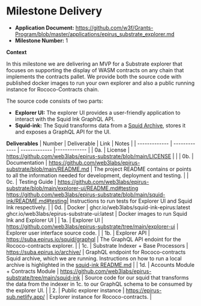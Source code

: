 # Milestone Delivery

* **Application Document:** https://github.com/w3f/Grants-Program/blob/master/applications/epirus_substrate_explorer.md
* **Milestone Number:** 1

**Context**

In this milestone we are delivering an MVP for a Substrate explorer that focuses on supporting the display of WASM contracts on any chain that implements the contracts pallet. We provide both the source code with published docker images to run your own explorer and also a public running instance for Rococo-Contracts chain.

The source code consists of two parts:
- **Explorer UI:** The explorer UI provides a user-friendly application to interact with the Squid Ink GraphQL API.
- **Squid-ink:** The Squid transforms data from a [Squid Archive](https://docs.subsquid.io/docs/archives/how-to-launch-a-squid-archive), stores it and exposes a GraphQL API for the UI.

**Deliverables**
| Number | Deliverable | Link | Notes |
| ------------- | ------------- | ------------- |------------- |
| 0a. | License | https://github.com/web3labs/epirus-substrate/blob/main/LICENSE | | 
| 0b. | Documentation | https://github.com/web3labs/epirus-substrate/blob/main/README.md | The project README contains or points to all the information needed for development, deployment and testing. |
| 0c. | Testing Guide | https://github.com/web3labs/epirus-substrate/blob/main/explorer-ui/README.md#testing https://github.com/web3labs/epirus-substrate/blob/main/squid-ink/README.md#testing| Instructions to run tests for Explorer UI and Squid Ink respectively. | 
| 0d. | Docker | ghcr.io/web3labs/squid-ink-epirus:latest ghcr.io/web3labs/epirus-substrate-ui:latest | Docker images to run Squid Ink and Explorer UI |
| 1a. | Explorer UI | https://github.com/web3labs/epirus-substrate/tree/main/explorer-ui | Explorer user interface source code. |
| 1b. | Explorer API | https://suba.epirus.io/squid/graphql | The GraphQL API endoint for the Rococo-contracts explorer. |
| 1c. | Substrate Indexer + Base Processors | https://suba.epirus.io/archive/ | GraphQL endpoint for Rococo-contracts Squid archive, which we are running. Instructions on how to run a local archive is highlighted in the [squid-ink README.md](https://github.com/web3labs/epirus-substrate/blob/main/squid-ink/README.md#squid-archive) |
| 1d. | Accounts Module + Contracts Module | https://github.com/web3labs/epirus-substrate/tree/main/squid-ink | Source code for our squid that transforms the data from the indexer in 1c. to our GraphQL schema to be consumed by the explorer UI. |
| 2. | Public explorer instance | https://epirus-sub.netlify.app/ | Explorer instance for Rococo-contracts. |

